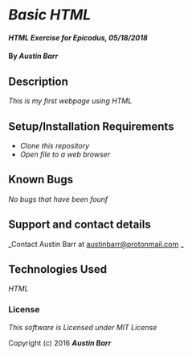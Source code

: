 # _Basic HTML_ #

#### _HTML Exercise for Epicodus, 05/18/2018_

#### By _**Austin Barr**_

## Description

_This is my first webpage using HTML_

## Setup/Installation Requirements

* _Clone this repository_
* _Open file to a web browser_


## Known Bugs

_No bugs that have been founf_

## Support and contact details

_Contact Austin Barr at austinbarr@protonmail.com _

## Technologies Used

_HTML_

### License

*This software is Licensed under MIT License*

Copyright (c) 2016 **_Austin Barr_**
